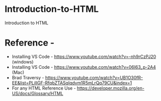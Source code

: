 # Introduction-to-HTML
Introduction to HTML


# Reference - 

* Installing VS Code - https://www.youtube.com/watch?v=-nh9rCzPJ20 (windows)
* Installing VS Code - https://www.youtube.com/watch?v=06I63_p-2A4 (Mac)
* Brad Traversy -  https://www.youtube.com/watch?v=UB1O30fR-EE&list=PLillGF-RfqbZTASqIqdvm1R5mLrQq79CU&index=1
* For any HTML Reference Use - https://developer.mozilla.org/en-US/docs/Glossary/HTML
